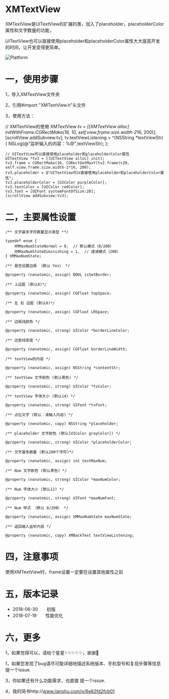 # XMTextView
XMTextView是UITextView的扩展的类，加入了placeholder，placeholderColor属性和文字数量的功能，

UITextView也可以直接使用placeholder和placeholderColor属性大大提高开发的时间，让开发变得更简单。

![Platform](https://wx2.sinaimg.cn/mw690/e067b31fgy1ftf4sf5xedj20af0mk759.jpg)

# 一，使用步骤
1，导入XMTextView文件夹

2，引用#import "XMTextView.h"头文件

3，使用方法：

   //  XMTextView的使用
    XMTextView *tv = [[XMTextView alloc] initWithFrame:CGRectMake(16, 10, self.view.frame.size.width-2*16, 200)];
    [scrollView addSubview:tv];
    tv.textViewListening = ^(NSString *textViewStr) {
        NSLog(@"监听输入的内容：%@",textViewStr);
    };
    
    // UITextView可以直接使用placeholder和placeholderColor属性
    UITextView *tv3 = [[UITextView alloc] init];
    tv3.frame = CGRectMake(16, CGRectGetMaxY(tv2.frame)+20, self.view.frame.size.width-2*16, 200);
    tv3.placeholder = @"UITextView可以直接使用placeholder和placeholderColor属性";
    tv3.placeholderColor = [UIColor purpleColor];
    tv3.textColor = [UIColor redColor];
    tv3.font = [UIFont systemFontOfSize:20];
    [scrollView addSubview:tv3];
   
# 二，主要属性设置

    /** 文字最多字符数量显示类型 **/

    typedef enum {
        XMMaxNumStateNormal = 0,  // 默认模式（0/200）
        XMMaxNumStateDiminishing = 1,  // 递减模式（200）
    } XMMaxNumState;

    /** 是否设置边框 （默认 Yes） */

    @property (nonatomic, assign) BOOL isSetBorder;

    /** 上边距 (默认8)*/

    @property (nonatomic, assign) CGFloat topSpace;

    /** 左 右 边距 (默认8)*/

    @property (nonatomic, assign) CGFloat LRSpace;

    /** 边框线颜色 */

    @property (nonatomic, strong) UIColor *borderLineColor;

    /** 边宽线宽度 */

    @property (nonatomic, assign) CGFloat borderLineWidth;

    /** textView的内容 */

    @property (nonatomic, assign) NSString *contentStr;

    /** textView 文字颜色 (默认黑色) */

    @property (nonatomic, strong) UIColor *tvColor;

    /** textView 字体大小 (默认14) */

    @property (nonatomic, strong) UIFont *tvFont;

    /** 占位文字 (默认：请输入内容) */

    @property (nonatomic, copy) NSString *placeholder;

    /** placeholder 文字颜色 (默认[UIColor grayColor]) */

    @property (nonatomic, strong) UIColor *placeholderColor;

    /** 文字最多数量 (默认200个字符)*/

    @property (nonatomic, assign) int textMaxNum;

    /** Num 文字颜色 (默认黑色) */

    @property (nonatomic, strong) UIColor *maxNumColor;

    /** Num 字体大小 (默认12) */

    @property (nonatomic, strong) UIFont *maxNumFont;

    /** Num 样式 （默认 0/200） */

    @property (nonatomic, assign) XMMaxNumState maxNumState;

    /** 返回输入监听内容 */

    @property (nonatomic, copy) XMBackText textViewListening;

# 四，注意事项
使用XMTextView时，frame设置一定要在设置其他属性之前

# 五，版本记录

- 2018-06-30　　初版
- 2018-07-19　　性能优化


# 六，更多

1，如果觉得可以，请给个星星✨✨✨✨✨，谢谢🙏

1，如果您发现了bug请尽可能详细地描述系统版本、手机型号和复现步骤等信息 提一个issue.

3，你如果还有什么功能需求，也直接 提一个issue.

4，我的简书http://www.jianshu.com/p/6e82fd2fcb01



